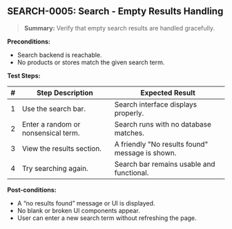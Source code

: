 ## **SEARCH-0005:** Search - Empty Results Handling  

> **Summary:** Verify that empty search results are handled gracefully.  <br>

**Preconditions:** 

- Search backend is reachable.
- No products or stores match the given search term.

**Test Steps:** 

| \# | Step Description                   | Expected Result                                |
| -- | ---------------------------------- | ---------------------------------------------- |
| 1 | Use the search bar.                 | Search interface displays properly. |
| 2 | Enter a random or nonsensical term. | Search runs with no database matches. |
| 3 | View the results section.           | A friendly "No results found" message is shown. |
| 4 | Try searching again.                | Search bar remains usable and functional. |

**Post-conditions:**  

- A “no results found” message or UI is displayed.
- No blank or broken UI components appear.
- User can enter a new search term without refreshing the page.
